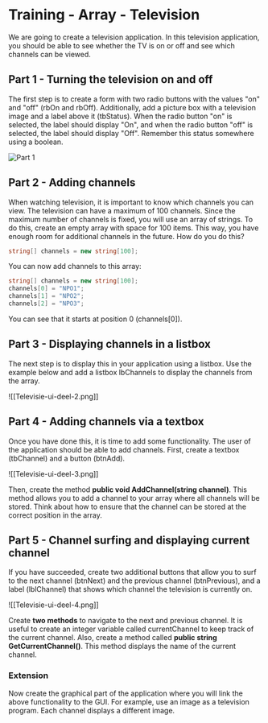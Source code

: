 # Training - Array - Television

We are going to create a television application. In this television application, you should be able to see whether the TV is on or off and see which channels can be viewed.


## Part 1 - Turning the television on and off
The first step is to create a form with two radio buttons with the values "on" and "off" (rbOn and rbOff). Additionally, add a picture box with a television image and a label above it (tbStatus). When the radio button "on" is selected, the label should display "On", and when the radio button "off" is selected, the label should display "Off". Remember this status somewhere using a boolean.

![Part 1](figures/Television-ui-part-1.png)

## Part 2 - Adding channels
When watching television, it is important to know which channels you can view. The television can have a maximum of 100 channels. Since the maximum number of channels is fixed, you will use an array of strings. To do this, create an empty array with space for 100 items. This way, you have enough room for additional channels in the future. How do you do this?

```csharp
string[] channels = new string[100];
```

You can now add channels to this array:
```csharp
string[] channels = new string[100];
channels[0] = "NPO1";
channels[1] = "NPO2";
channels[2] = "NPO3";
```
You can see that it starts at position 0 (channels[0]).

## Part 3 - Displaying channels in a listbox
The next step is to display this in your application using a listbox. Use the example below and add a listbox lbChannels to display the channels from the array.

![[Televisie-ui-deel-2.png]]
## Part 4 - Adding channels via a textbox
Once you have done this, it is time to add some functionality. The user of the application should be able to add channels. First, create a textbox (tbChannel) and a button (btnAdd).

![[Televisie-ui-deel-3.png]]

Then, create the method **public void AddChannel(string channel)**. This method allows you to add a channel to your array where all channels will be stored. Think about how to ensure that the channel can be stored at the correct position in the array.

## Part 5 - Channel surfing and displaying current channel
If you have succeeded, create two additional buttons that allow you to surf to the next channel (btnNext) and the previous channel (btnPrevious), and a label (lblChannel) that shows which channel the television is currently on.

![[Televisie-ui-deel-4.png]]

Create **two methods** to navigate to the next and previous channel. It is useful to create an integer variable called currentChannel to keep track of the current channel. Also, create a method called **public string GetCurrentChannel()**. This method displays the name of the current channel.


### Extension
Now create the graphical part of the application where you will link the above functionality to the GUI. For example, use an image as a television program. Each channel displays a different image.